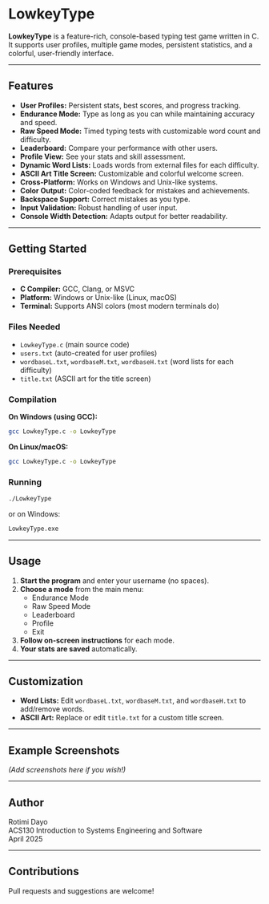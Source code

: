 # LowkeyType

**LowkeyType** is a feature-rich, console-based typing test game written in C.  
It supports user profiles, multiple game modes, persistent statistics, and a colorful, user-friendly interface.

---

## Features

- **User Profiles:** Persistent stats, best scores, and progress tracking.
- **Endurance Mode:** Type as long as you can while maintaining accuracy and speed.
- **Raw Speed Mode:** Timed typing tests with customizable word count and difficulty.
- **Leaderboard:** Compare your performance with other users.
- **Profile View:** See your stats and skill assessment.
- **Dynamic Word Lists:** Loads words from external files for each difficulty.
- **ASCII Art Title Screen:** Customizable and colorful welcome screen.
- **Cross-Platform:** Works on Windows and Unix-like systems.
- **Color Output:** Color-coded feedback for mistakes and achievements.
- **Backspace Support:** Correct mistakes as you type.
- **Input Validation:** Robust handling of user input.
- **Console Width Detection:** Adapts output for better readability.

---

## Getting Started

### Prerequisites

- **C Compiler:** GCC, Clang, or MSVC
- **Platform:** Windows or Unix-like (Linux, macOS)
- **Terminal:** Supports ANSI colors (most modern terminals do)

### Files Needed

- `LowkeyType.c` (main source code)
- `users.txt` (auto-created for user profiles)
- `wordbaseL.txt`, `wordbaseM.txt`, `wordbaseH.txt` (word lists for each difficulty)
- `title.txt` (ASCII art for the title screen)

### Compilation

**On Windows (using GCC):**
```sh
gcc LowkeyType.c -o LowkeyType
```

**On Linux/macOS:**
```sh
gcc LowkeyType.c -o LowkeyType
```

### Running

```sh
./LowkeyType
```
or on Windows:
```sh
LowkeyType.exe
```

---

## Usage

1. **Start the program** and enter your username (no spaces).
2. **Choose a mode** from the main menu:
   - Endurance Mode
   - Raw Speed Mode
   - Leaderboard
   - Profile
   - Exit
3. **Follow on-screen instructions** for each mode.
4. **Your stats are saved** automatically.

---

## Customization

- **Word Lists:** Edit `wordbaseL.txt`, `wordbaseM.txt`, and `wordbaseH.txt` to add/remove words.
- **ASCII Art:** Replace or edit `title.txt` for a custom title screen.

---

## Example Screenshots

*(Add screenshots here if you wish!)*

---

## Author

Rotimi Dayo  
ACS130 Introduction to Systems Engineering and Software  
April 2025

---

## Contributions

Pull requests and suggestions are welcome!

